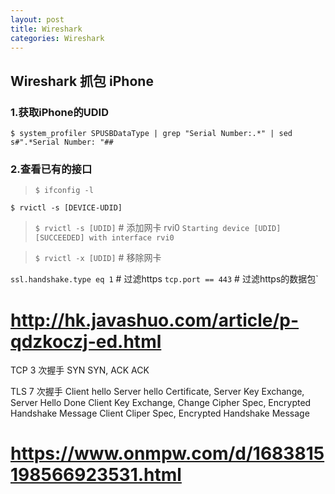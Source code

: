 ```yaml
---
layout: post
title: Wireshark
categories: Wireshark
---
```



## Wireshark 抓包 iPhone

### 1.获取iPhone的UDID

`$ system_profiler SPUSBDataType | grep "Serial Number:.*" | sed s#".*Serial Number: "##`

<!-- 00008101-001C5D3622E0001E -->

### 2.查看已有的接口

> `$ ifconfig -l`

<!-- 
lo0 gif0 stf0 anpi2 anpi1 anpi0 en4 en5 en6 en1 en2 en3 bridge0 ap1 en0 awdl0 llw0 utun0 utun1 utun2 en7 en8 en9

Arm: /Library/Apple/usr/bin/rvictl
# https://stackoverflow.com/questions/21559537/bash-rvictl-command-not-found-mac-book-pro-os-x-10-7-5-xcode-4-6

Intel: rvictl
# Macos下的wireshark抓包权限不足问题

`$ whoami`
`$ cd /dev`
`$ sudo chown [username]:admin bp*`
`$ ls -la | grep bp`

 -->
`$ rvictl -s [DEVICE-UDID]`

> `$ rvictl -s [UDID]` # 添加网卡 rvi0
`Starting device [UDID] [SUCCEEDED] with interface rvi0`

> `$ rvictl -x [UDID]` # 移除网卡

`ssl.handshake.type eq 1` # 过滤https
`tcp.port == 443` # 过滤https的数据包`

# http://hk.javashuo.com/article/p-qdzkoczj-ed.html


TCP 3 次握手
SYN
SYN, ACK
ACK

TLS 7 次握手
Client hello
Server hello
Certificate, Server Key Exchange, Server Hello Done
Client Key Exchange, Change Cipher Spec, Encrypted Handshake Message
Client Cliper Spec, Encrypted Handshake Message

# https://www.onmpw.com/d/1683815198566923531.html